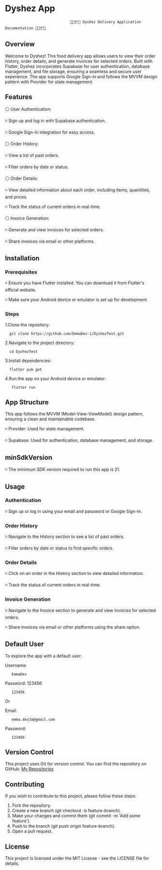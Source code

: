 # Dyshez App

                                  📱🍔📦🍕 Dyshez Delivery Application Documentation 📱🍔📦🍕

## Overview

Welcome to Dyshez! This food delivery app allows users to view their order history, order details, and generate invoices for selected orders. 
Built with Flutter, Dyshez incorporates Supabase for user authentication, database management, and file storage, ensuring a seamless and secure user experience. 
The app supports Google Sign-In and follows the MVVM design pattern with Provider for state management.

## Features

⚪ User Authentication:

◽ Sign up and log in with Supabase authentication.

◽ Google Sign-In integration for easy access.

⚪ Order History:

◽ View a list of past orders.

◽ Filter orders by date or status.

⚪ Order Details:

◽ View detailed information about each order, including items, quantities, and prices.

◽ Track the status of current orders in real-time.

⚪ Invoice Generation:

◽ Generate and view invoices for selected orders.

◽ Share invoices via email or other platforms.

## Installation

### Prerequisites

◽ Ensure you have Flutter installed. You can download it from Flutter's official website.

◽ Make sure your Android device or emulator is set up for development.

### Steps

1.Clone the repository:
 
      git clone https://github.com/EmmaDev-1/DyshezTest.git
   
2.Navigate to the project directory:

      cd DyshezTest

3.Install dependencies:

      flutter pub get

4.Run the app on your Android device or emulator:

       flutter run

## App Structure

This app follows the MVVM (Model-View-ViewModel) design pattern, ensuring a clean and maintainable codebase.

◽ Provider: Used for state management.

◽ Supabase: Used for authentication, database management, and storage.

## minSdkVersion

◽ The minimum SDK version required to run this app is 21.

## Usage

### Authentication

◽ Sign up or log in using your email and password or Google Sign-In.

### Order History

◽ Navigate to the History section to see a list of past orders.

◽ Filter orders by date or status to find specific orders.

### Order Details

◽ Click on an order in the History section to view detailed information.

◽ Track the status of current orders in real-time.

### Invoice Generation

◽ Navigate to the Invoice section to generate and view invoices for selected orders.

◽ Share invoices via email or other platforms using the share option.

## Default User

To explore the app with a default user:

Username:

       EmmaDev
Password: 123456

       123456
Or

Email:

       emma.dev3a@gmail.com
Password:

       123456

## Version Control

This project uses Git for version control. You can find the repository on GitHub: [My Repositories](https://github.com/EmmaDev-1?tab=repositories)

## Contributing

If you wish to contribute to this project, please follow these steps:

1. Fork the repository.
2. Create a new branch (git checkout -b feature-branch).
3. Make your changes and commit them (git commit -m 'Add some feature').
4. Push to the branch (git push origin feature-branch).
5. Open a pull request.

## License

This project is licensed under the MIT License - see the LICENSE file for details.
